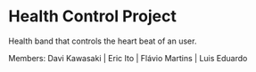 # Health Control Project

Health band that controls the heart beat of an user.

Members: Davi Kawasaki | Eric Ito | Flávio Martins | Luis Eduardo

